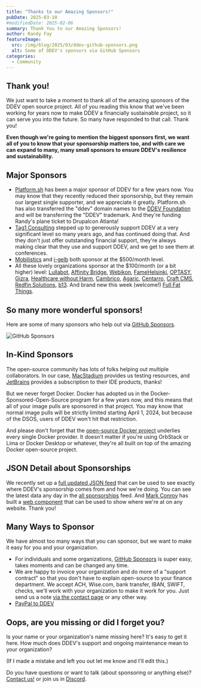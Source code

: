 ```yaml
---
title: "Thanks to our Amazing Sponsors!"
pubDate: 2025-03-10
#modifiedDate: 2025-02-06
summary: Thank You to our Amazing Sponsors!
author: Randy Fay
featureImage:
  src: /img/blog/2025/03/ddev-github-sponsors.png
  alt: Some of DDEV's sponsors via GitHub Sponsors
categories:
  - Community
---
```


## Thank you!

We just want to take a moment to thank all of the amazing sponsors of the DDEV open source project. All of you reading this know that we've been working for years now to make DDEV a financially sustainable project, so it can serve you into the future. So many have responded to that call. Thank you!

**Even though we're going to mention the biggest sponsors first, we want all of you to know that your sponsorship matters too, and with care we can expand to many, many small sponsors to ensure DDEV's resilience and sustainability.**

## Major Sponsors

* [Platform.sh](https://platform.sh) has been a major sponsor of DDEV for a few years now. You may know that they recently reduced their sponsorship, but they remain our largest single supporter, and we appreciate it greatly. Platform.sh has also transferred the "ddev" domain names to the [DDEV Foundation](/foundation) and will be transferring the "DDEV" trademark. And they're funding Randy's plane ticket to Drupalcon Atlanta!
* [Tag1 Consulting](https://tag1consulting.com) stepped up to generously support DDEV at a very significant level so many years ago, and has continued doing that. And they don't just offer outstanding financial support, they're always making clear that they use and support DDEV, and we get to see them at conferences.
* [Mobilistics](https://mobilistics.de/) and [i-gelb](https://i-gelb.net) both sponsor at the $500/month level.
* All these lovely organizations sponsor at the $100/month (or a bit higher) level: [Lullabot](https://lullabot.com), [Affinity Bridge](https://affinitybridge.com/), [Webikon](https://github.com/claudiu-cristea), [FameHelsinki](https://fame.fi/), [OPTASY](https://www.optasy.com/), [Gizra](https://gizra.com), [Healthcare without Harm](https://noharm.org/), [Cambrico](https://cambrico.net/), [Agaric](https://agaric.coop), [Centarro](https://centarro.io), [Craft CMS](https://craftcms.com/), [Redfin Solutions](https://redfinsolutions.com/), [b13](https://b13.com). And brand new this week (welcome!) [Full Fat Things](https://www.fullfatthings.com/).

## So many more wonderful sponsors!

Here are some of many sponsors who help out via [GitHub Sponsors](https://github.com/sponsors/ddev).

![GitHub Sponsors](/img/blog/2025/03/ddev-github-sponsors.png)

## In-Kind Sponsors

The open-source community has lots of folks helping out multiple collaborators. In our case, [MacStadium](https://macstadium.com) provides us testing resources, and [JetBrains](https://jetbrains.com) provides a subscription to their IDE products, thanks! 

But we never forget Docker. Docker has adopted us in the Docker-Sponsored-Open-Source program for a few years now, and this means that all of your image pulls are sponsored in that project. You may know that normal image pulls will be strictly limited starting April 1, 2024, but because of the DSOS, users of DDEV won't hit that restriction.

And please don't forget that the [open-source Docker project](https://github.com/moby/moby) underlies every single Docker provider. It doesn't matter if you're using OrbStack or Lima or Docker Desktop or whatever, they're all built on top of the amazing Docker open-source project.

## JSON Detail about Sponsorships

We recently set up a [full updated JSON feed](https://github.com/ddev/sponsorship-data) that can be used to see exactly where DDEV's sponsorship comes from and how we're doing. You can see the latest data any day in the [all sponsorships](https://github.com/ddev/sponsorship-data/blob/main/data/all-sponsorships.json) feed. And [Mark Conroy](https://bsky.app/profile/mark.ie) has built a [web component](https://web-components.mark.ie/web-components/ddev/sponsors-banner/) that can be used to show where we're at on any website. Thank you!

## Many Ways to Sponsor

We have almost too many ways that you can sponsor, but we want to make it easy for you and your organization.

* For individuals and some organizations, [GitHub Sponsors](https://github.com/sponsors/ddev) is super easy, takes moments and can be changed any time.
* We are happy to invoice your organization and do more of a "support contract" so that you don't have to explain open-source to your finance department. We accept ACH, Wise.com, bank transfer, IBAN, SWIFT, checks, we'll work with your organization to make it work for you. Just send us a note [via the contact page](/contact) or any other way.
* [PayPal to DDEV](https://www.paypal.com/donate?hosted_button_id=R42QBRNKKSFFL)

## Oops, are you missing or did I forget you?

Is your name or your organization's name missing here? It's easy to get it here. How much does DDEV's support and ongoing maintenance mean to your organization?

(If I made a mistake and left you out let me know and I'll edit this.)

Do you have questions or want to talk (about sponsoring or anything else)? [Contact us!](https://ddev.com/contact/) or join us in [Discord](/s/discord).
